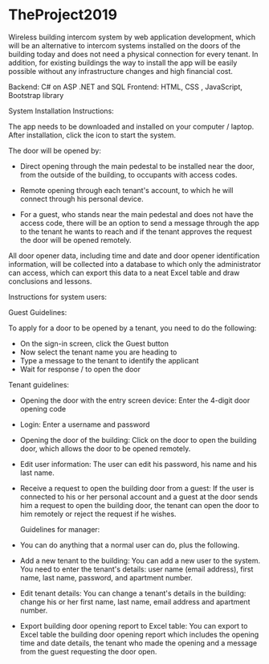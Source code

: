 # TheProject2019

Wireless building intercom system by web application development, which will be an alternative to intercom systems installed on the doors of the building today and does not need a physical connection for every tenant.
In addition, for existing buildings the way to install the app will be easily possible without any infrastructure changes and high financial cost.

Backend: C# on ASP .NET and SQL
Frontend: HTML, CSS , JavaScript, Bootstrap library


System Installation Instructions:

The app needs to be downloaded and installed on your computer / laptop.
After installation, click the icon to start the system.


The door will be opened by:

- Direct opening through the main pedestal to be installed near the door, from the outside of the building, to occupants with access codes.

- Remote opening through each tenant's account, to which he will connect through his personal device.

- For a guest, who stands near the main pedestal and does not have the access code, there will be an option to send a message through the app to the tenant he wants to reach and if the tenant approves the request the door will be opened remotely.

All door opener data, including time and date and door opener identification information, will be collected into a database to which only the administrator can access, which can export this data to a neat Excel table and draw conclusions and lessons.




Instructions for system users:

Guest Guidelines:

To apply for a door to be opened by a tenant, you need to do the following:
- On the sign-in screen, click the Guest button
- Now select the tenant name you are heading to
- Type a message to the tenant to identify the applicant
- Wait for response / to open the door

Tenant guidelines:
- Opening the door with the entry screen device: 
  Enter the 4-digit door opening code
- Login: 
  Enter a username and password
- Opening the door of the building: 
  Click on the door to open the building door, which allows the door to be opened remotely.
- Edit user information: 
  The user can edit his password, his name and his last name.
- Receive a request to open the building door from a guest: 
  If the user is connected to his or her personal account and a guest at the door sends him a request to open the building door, the tenant can open the door to him remotely or reject the request if he wishes.
  
  Guidelines for manager:
- You can do anything that a normal user can do, plus the following.
- Add a new tenant to the building:
You can add a new user to the system. You need to enter the tenant's details: user name (email address), first name, last name, password, and apartment number.
- Edit tenant details:
You can change a tenant's details in the building: change his or her first name, last name, email address and apartment number.
- Export building door opening report to Excel table:
You can export to Excel table the building door opening report which includes the opening time and date details, the tenant who made the opening and a message from the guest requesting the door open.
